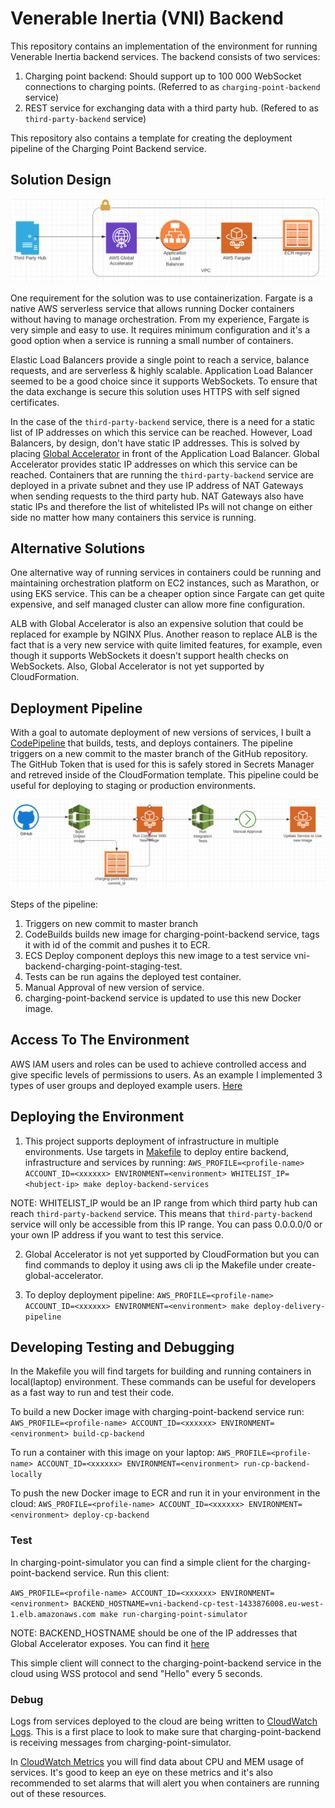 # Venerable Inertia (VNI) Backend

This repository contains an implementation of the environment for running Venerable Inertia backend services.
The backend consists of two services:
1. Charging point backend: Should support up to 100 000 WebSocket connections to charging points. (Referred to as `charging-point-backend` service)
2. REST service for exchanging data with a third party hub. (Refered to as `third-party-backend` service)

This repository also contains a template for creating the deployment pipeline of the Charging Point Backend service.

## Solution Design

![Image description](image.png)

One requirement for the solution was to use containerization. Fargate is a native AWS serverless service that allows running Docker containers without having to manage orchestration. From my experience, Fargate is very simple and easy to use. It requires minimum configuration and it's a good option when a service is running a small number of containers.

Elastic Load Balancers provide a single point to reach a service, balance requests, and are serverless & highly scalable. Application Load Balancer seemed to be a good choice since it supports WebSockets. To ensure that the data exchange is secure this solution uses HTTPS with self signed certificates.

In the case of the `third-party-backend` service, there is a need for a static list of IP addresses on which this service can be reached. However, Load Balancers, by design, don't have static IP addresses. This is solved by placing [Global Accelerator](https://us-west-2.console.aws.amazon.com/ec2/v2/home?region=us-west-2#GlobalAcceleratorDashboard:) in front of the Application Load Balancer. Global Accelerator provides static IP addresses on which this service can be reached. Containers that are running the `third-party-backend` service are deployed in a private subnet and they use IP address of NAT Gateways when sending requests to the third party hub. NAT Gateways also have static IPs and therefore the list of whitelisted IPs will not change on either side no matter how many containers this service is running.

## Alternative Solutions

One alternative way of running services in containers could be running and maintaining orchestration platform on EC2 instances, such as Marathon, or using EKS service. This can be a cheaper option since Fargate can get quite expensive, and self managed cluster can allow more fine configuration.

ALB with Global Accelerator is also an expensive solution that could be replaced for example by NGINX Plus. Another reason to replace ALB is the fact that is a very new service with quite limited features, for example, even though it supports WebSockets it doesn't support health checks on WebSockets. Also, Global Accelerator is not yet supported by CloudFormation.

## Deployment Pipeline

With a goal to automate deployment of new versions of services, I built a [CodePipeline](https://eu-west-1.console.aws.amazon.com/codesuite/codepipeline/pipelines/vni-cpo-deployment-pipeline-staging-Pipeline-1KLDR7N5DBLFJ/view?region=eu-west-1) that builds, tests, and deploys containers. The pipeline triggers on a new commit to the master branch of the GitHub repository. The GitHub Token that is used for this is safely stored in Secrets Manager and retreved inside of the CloudFormation template. This pipeline could be useful for deploying to staging or production environments.

![Image description](image2.png)

Steps of the pipeline:
1. Triggers on new commit to master branch
2. CodeBuilds builds new image for charging-point-backend service, tags it with id of the commit and pushes it to ECR.
3. ECS Deploy component deploys this new image to a test service vni-backend-charging-point-staging-test.
4. Tests can be run agains the deployed test container.
5. Manual Approval of new version of service.
6. charging-point-backend service is updated to use this new Docker image.

## Access To The Environment

AWS IAM users and roles can be used to achieve controlled access and give specific levels of permissions to users.
As an example I implemented 3 types of user groups and deployed example users. [Here](cloudformation/iam.yml)

## Deploying the Environment

1. This project supports deployment of infrastructure in multiple environments.
Use targets in [Makefile](Makefile) to deploy entire backend, infrastructure and services by running:
```AWS_PROFILE=<profile-name> ACCOUNT_ID=<xxxxxx> ENVIRONMENT=<environment> WHITELIST_IP=<hubject-ip> make deploy-backend-services```

NOTE: WHITELIST_IP would be an IP range from which third party hub can reach `third-party-backend` service. This means that `third-party-backend` service will only be accessible from this IP range. You can pass 0.0.0.0/0 or your own IP address if you want to test this service.

2. Global Accelerator is not yet supported by CloudFormation but you can find commands to deploy it using aws cli ip the Makefile under create-global-accelerator.

3. To deploy deployment pipeline:
```AWS_PROFILE=<profile-name> ACCOUNT_ID=<xxxxxx> ENVIRONMENT=<environment> make deploy-delivery-pipeline```


## Developing Testing and Debugging

In the Makefile you will find targets for building and running containers in local(laptop) environment. These commands can be useful for developers as a fast way to run and test their code.

To build a new Docker image with charging-point-backend service run: 
```AWS_PROFILE=<profile-name> ACCOUNT_ID=<xxxxxx> ENVIRONMENT=<environment> build-cp-backend```

To run a container with this image on your laptop:
```AWS_PROFILE=<profile-name> ACCOUNT_ID=<xxxxxx> ENVIRONMENT=<environment> run-cp-backend-locally```

To push the new Docker image to ECR and run it in your environment in the cloud:
```AWS_PROFILE=<profile-name> ACCOUNT_ID=<xxxxxx> ENVIRONMENT=<environment> deploy-cp-backend```

### Test
In charging-point-simulator you can find a simple client for the charging-point-backend service.
Run this client:

```AWS_PROFILE=<profile-name> ACCOUNT_ID=<xxxxxx> ENVIRONMENT=<environment> BACKEND_HOSTNAME=vni-backend-cp-test-1433876008.eu-west-1.elb.amazonaws.com make run-charging-point-simulator```

NOTE: BACKEND_HOSTNAME should be one of the IP addresses that Global Accelerator exposes. You can find it [here](https://us-west-2.console.aws.amazon.com/ec2/v2/home?region=us-west-2#GlobalAcceleratorDashboard:)

This simple client will connect to the charging-point-backend service in the cloud using WSS protocol and send "Hello" every 5 seconds.

### Debug
Logs from services deployed to the cloud are being written to [CloudWatch Logs](https://eu-west-1.console.aws.amazon.com/cloudwatch/home?region=eu-west-1#logEventViewer:group=/aws/codebuild/vni-backend-staging). This is a first place to look to make sure that charging-point-backend is receiving messages from charging-point-simulator.

In [CloudWatch Metrics](https://eu-west-1.console.aws.amazon.com/cloudwatch/home?region=eu-west-1#metricsV2:graph=~(metrics~(~(~'AWS*2fECS~'MemoryUtilization~'ServiceName~'vni-backend-third-party-staging~'ClusterName~'vni-cpo-staging~(visible~false))~(~'.~'CPUUtilization~'.~'.~'.~'.)~(~'.~'MemoryUtilization~'.~'vni-backend-charging-point-staging~'.~'.~(visible~false))~(~'.~'CPUUtilization~'.~'.~'.~'.))~period~300~stat~'Average~region~'eu-west-1~start~'-PT12H3M~end~'P0D~view~'timeSeries~stacked~false);query=~'*7bAWS*2fECS*2cClusterName*2cServiceName*7d) you will find data about CPU and MEM usage of services. It's good to keep an eye on these metrics and it's also recommended to set alarms that will alert you when containers are running out of these resources.


